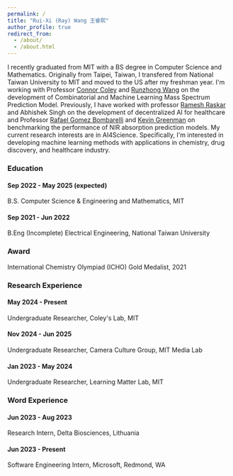 ```yaml
---
permalink: /
title: "Rui-Xi (Ray) Wang 王睿熙"
author_profile: true
redirect_from: 
  - /about/
  - /about.html
---
```


I recently graduated from MIT with a BS degree in Computer Science and Mathematics. Originally from Taipei, Taiwan, I transfered from National Taiwan 
University to MIT and moved to the US after my freshman year. I'm working with Professor [Connor Coley](https://coley.mit.edu/)
and [Runzhong Wang](https://runzhong.wang/) on the development of Combinatorial and Machine Learning Mass Spectrum Prediction Model.  Previously, I have worked with professor [Ramesh Raskar](https://www.media.mit.edu/groups/camera-culture/overview/) and Abhishek Singh on the development of
decentralized AI for healthcare and Professor [Rafael Gomez Bombarelli](https://gomezbombarelli.mit.edu/) and 
[Kevin Greenman](https://www.kevinpgreenman.com/) on benchmarking the performance of NIR absorption prediction models. My current research 
interests are in AI4Science. Specifically, I'm interested in developing machine learning methods with applications in chemistry, drug 
discovery, and healthcare industry. 

### Education
#### Sep 2022 - May 2025 (expected) 
B.S. Computer Science & Engineering and Mathematics, MIT 

#### Sep 2021 - Jun 2022 
B.Eng (Incomplete) Electrical Engineering, National Taiwan University 

### Award
International Chemistry Olympiad (ICHO) Gold Medalist, 2021

### Research Experience
#### May 2024 - Present 
Undergraduate Researcher, Coley's Lab, MIT 

#### Nov 2024 - Jun 2025 
Undergraduate Researcher, Camera Culture Group, MIT Media Lab

#### Jan 2023 - May 2024 
Undergraduate Researcher, Learning Matter Lab, MIT 

### Word Experience
#### Jun 2023 - Aug 2023 
Research Intern, Delta Biosciences, Lithuania

#### Jun 2023 - Present
Software Engineering Intern, Microsoft, Redmond, WA





